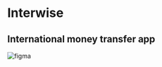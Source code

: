 # Interwise
## International money transfer app
![figma](https://user-images.githubusercontent.com/73193206/200717132-9847ad8d-98a2-4489-abb2-8af2501b1540.png)
